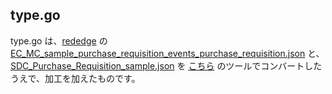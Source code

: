 ## type.go
type.go は、[rededge](https://github.com/latonaio/rededge) の [EC_MC_sample_purchase_requisition_events_purchase_requisition.json](https://github.com/latonaio/rededge/blob/main/samples/EC_MC_sample_purchase_requisition_events_purchase_requisition.json) と、[SDC_Purchase_Requisition_sample.json](https://github.com/latonaio/rededge/blob/main/samples/SDC_Purchase_Requisition_sample.json) を [こちら](https://mholt.github.io/json-to-go/) のツールでコンバートしたうえで、加工を加えたものです。